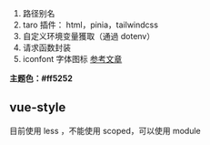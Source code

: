 1. 路径别名
2. taro 插件： html，pinia，tailwindcss
3. 自定义环境变量獲取（通過 dotenv）
4. 请求函数封装
5. iconfont 字体图标 [参考文章](https://www.duoguyu.com/smart/42.html)

**主题色：#ff5252**

## vue-style

目前使用 less ，不能使用 scoped，可以使用 module

